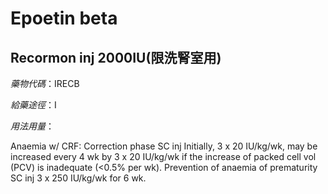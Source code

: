 # Epoetin beta

## Recormon inj 2000IU(限洗腎室用)

*藥物代碼*：IRECB

*給藥途徑*：I

*用法用量*：

Anaemia w/ CRF: Correction phase SC inj Initially, 3 x 20 IU/kg/wk, may be increased every 4 wk by 3 x 20 IU/kg/wk if the increase of packed cell vol (PCV) is inadequate (<0.5% per wk). 
Prevention of anaemia of prematurity SC inj 3 x 250 IU/kg/wk for 6 wk.

